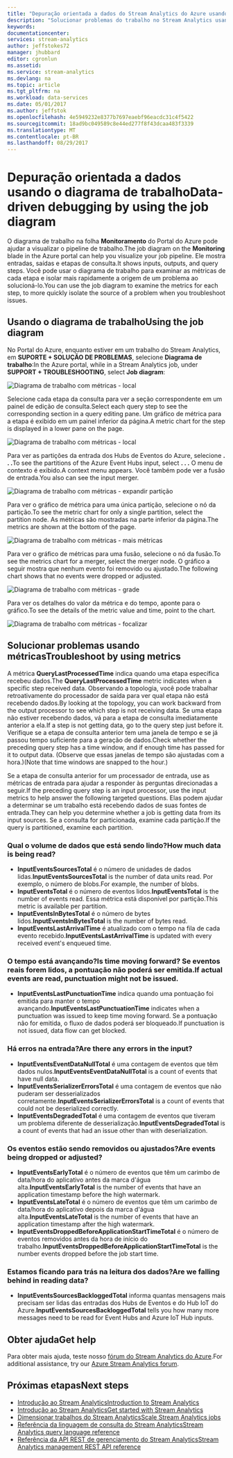 ```yaml
---
title: "Depuração orientada a dados do Stream Analytics do Azure usando o diagrama de trabalho | Microsoft Docs"
description: "Solucionar problemas do trabalho no Stream Analytics usando o diagrama de trabalho e métricas."
keywords: 
documentationcenter: 
services: stream-analytics
author: jeffstokes72
manager: jhubbard
editor: cgronlun
ms.assetid: 
ms.service: stream-analytics
ms.devlang: na
ms.topic: article
ms.tgt_pltfrm: na
ms.workload: data-services
ms.date: 05/01/2017
ms.author: jeffstok
ms.openlocfilehash: 4e5949232e8377b7697eaebf96eacdc31c4f5422
ms.sourcegitcommit: 18ad9bc049589c8e44ed277f8f43dcaa483f3339
ms.translationtype: MT
ms.contentlocale: pt-BR
ms.lasthandoff: 08/29/2017
---
```

# <a name="data-driven-debugging-by-using-the-job-diagram"></a><span data-ttu-id="d70ad-103">Depuração orientada a dados usando o diagrama de trabalho</span><span class="sxs-lookup"><span data-stu-id="d70ad-103">Data-driven debugging by using the job diagram</span></span>

<span data-ttu-id="d70ad-104">O diagrama de trabalho na folha **Monitoramento** do Portal do Azure pode ajudar a visualizar o pipeline de trabalho.</span><span class="sxs-lookup"><span data-stu-id="d70ad-104">The job diagram on the **Monitoring** blade in the Azure portal can help you visualize your job pipeline.</span></span> <span data-ttu-id="d70ad-105">Ele mostra entradas, saídas e etapas de consulta.</span><span class="sxs-lookup"><span data-stu-id="d70ad-105">It shows inputs, outputs, and query steps.</span></span> <span data-ttu-id="d70ad-106">Você pode usar o diagrama de trabalho para examinar as métricas de cada etapa e isolar mais rapidamente a origem de um problema ao solucioná-lo.</span><span class="sxs-lookup"><span data-stu-id="d70ad-106">You can use the job diagram to examine the metrics for each step, to more quickly isolate the source of a problem when you troubleshoot issues.</span></span>

## <a name="using-the-job-diagram"></a><span data-ttu-id="d70ad-107">Usando o diagrama de trabalho</span><span class="sxs-lookup"><span data-stu-id="d70ad-107">Using the job diagram</span></span>

<span data-ttu-id="d70ad-108">No Portal do Azure, enquanto estiver em um trabalho do Stream Analytics, em **SUPORTE + SOLUÇÃO DE PROBLEMAS**, selecione **Diagrama de trabalho**:</span><span class="sxs-lookup"><span data-stu-id="d70ad-108">In the Azure portal, while in a Stream Analytics job, under **SUPPORT + TROUBLESHOOTING**, select **Job diagram**:</span></span>

![Diagrama de trabalho com métricas - local](./media/stream-analytics-job-diagram-with-metrics/stream-analytics-job-diagram-with-metrics-portal-1.png)

<span data-ttu-id="d70ad-110">Selecione cada etapa da consulta para ver a seção correspondente em um painel de edição de consulta.</span><span class="sxs-lookup"><span data-stu-id="d70ad-110">Select each query step to see the corresponding section in a query editing pane.</span></span> <span data-ttu-id="d70ad-111">Um gráfico de métrica para a etapa é exibido em um painel inferior da página.</span><span class="sxs-lookup"><span data-stu-id="d70ad-111">A metric chart for the step is displayed in a lower pane on the page.</span></span>

![Diagrama de trabalho com métricas - local](./media/stream-analytics-job-diagram-with-metrics/stream-analytics-job-diagram-with-metrics-portal-2.png)

<span data-ttu-id="d70ad-113">Para ver as partições da entrada dos Hubs de Eventos do Azure, selecione **. . .**</span><span class="sxs-lookup"><span data-stu-id="d70ad-113">To see the partitions of the Azure Event Hubs input, select **. . .**</span></span> <span data-ttu-id="d70ad-114">O menu de contexto é exibido.</span><span class="sxs-lookup"><span data-stu-id="d70ad-114">A context menu appears.</span></span> <span data-ttu-id="d70ad-115">Você também pode ver a fusão de entrada.</span><span class="sxs-lookup"><span data-stu-id="d70ad-115">You also can see the input merger.</span></span>

![Diagrama de trabalho com métricas - expandir partição](./media/stream-analytics-job-diagram-with-metrics/stream-analytics-job-diagram-with-metrics-portal-3.png)

<span data-ttu-id="d70ad-117">Para ver o gráfico de métrica para uma única partição, selecione o nó da partição.</span><span class="sxs-lookup"><span data-stu-id="d70ad-117">To see the metric chart for only a single partition, select the partition node.</span></span> <span data-ttu-id="d70ad-118">As métricas são mostradas na parte inferior da página.</span><span class="sxs-lookup"><span data-stu-id="d70ad-118">The metrics are shown at the bottom of the page.</span></span>

![Diagrama de trabalho com métricas - mais métricas](./media/stream-analytics-job-diagram-with-metrics/stream-analytics-job-diagram-with-metrics-portal-4.png)

<span data-ttu-id="d70ad-120">Para ver o gráfico de métricas para uma fusão, selecione o nó da fusão.</span><span class="sxs-lookup"><span data-stu-id="d70ad-120">To see the metrics chart for a merger, select the merger node.</span></span> <span data-ttu-id="d70ad-121">O gráfico a seguir mostra que nenhum evento foi removido ou ajustado.</span><span class="sxs-lookup"><span data-stu-id="d70ad-121">The following chart shows that no events were dropped or adjusted.</span></span>

![Diagrama de trabalho com métricas - grade](./media/stream-analytics-job-diagram-with-metrics/stream-analytics-job-diagram-with-metrics-portal-5.png)

<span data-ttu-id="d70ad-123">Para ver os detalhes do valor da métrica e do tempo, aponte para o gráfico.</span><span class="sxs-lookup"><span data-stu-id="d70ad-123">To see the details of the metric value and time, point to the chart.</span></span>

![Diagrama de trabalho com métricas - focalizar](./media/stream-analytics-job-diagram-with-metrics/stream-analytics-job-diagram-with-metrics-portal-6.png)

## <a name="troubleshoot-by-using-metrics"></a><span data-ttu-id="d70ad-125">Solucionar problemas usando métricas</span><span class="sxs-lookup"><span data-stu-id="d70ad-125">Troubleshoot by using metrics</span></span>

<span data-ttu-id="d70ad-126">A métrica **QueryLastProcessedTime** indica quando uma etapa específica recebeu dados.</span><span class="sxs-lookup"><span data-stu-id="d70ad-126">The **QueryLastProcessedTime** metric indicates when a specific step received data.</span></span> <span data-ttu-id="d70ad-127">Observando a topologia, você pode trabalhar retroativamente do processador de saída para ver qual etapa não está recebendo dados.</span><span class="sxs-lookup"><span data-stu-id="d70ad-127">By looking at the topology, you can work backward from the output processor to see which step is not receiving data.</span></span> <span data-ttu-id="d70ad-128">Se uma etapa não estiver recebendo dados, vá para a etapa de consulta imediatamente anterior a ela.</span><span class="sxs-lookup"><span data-stu-id="d70ad-128">If a step is not getting data, go to the query step just before it.</span></span> <span data-ttu-id="d70ad-129">Verifique se a etapa de consulta anterior tem uma janela de tempo e se já passou tempo suficiente para a geração de dados.</span><span class="sxs-lookup"><span data-stu-id="d70ad-129">Check whether the preceding query step has a time window, and if enough time has passed for it to output data.</span></span> <span data-ttu-id="d70ad-130">(Observe que essas janelas de tempo são ajustadas com a hora.)</span><span class="sxs-lookup"><span data-stu-id="d70ad-130">(Note that time windows are snapped to the hour.)</span></span>
 
<span data-ttu-id="d70ad-131">Se a etapa de consulta anterior for um processador de entrada, use as métricas de entrada para ajudar a responder às perguntas direcionadas a seguir.</span><span class="sxs-lookup"><span data-stu-id="d70ad-131">If the preceding query step is an input processor, use the input metrics to help answer the following targeted questions.</span></span> <span data-ttu-id="d70ad-132">Elas podem ajudar a determinar se um trabalho está recebendo dados de suas fontes de entrada.</span><span class="sxs-lookup"><span data-stu-id="d70ad-132">They can help you determine whether a job is getting data from its input sources.</span></span> <span data-ttu-id="d70ad-133">Se a consulta for particionada, examine cada partição.</span><span class="sxs-lookup"><span data-stu-id="d70ad-133">If the query is partitioned, examine each partition.</span></span>
 
### <a name="how-much-data-is-being-read"></a><span data-ttu-id="d70ad-134">Qual o volume de dados que está sendo lindo?</span><span class="sxs-lookup"><span data-stu-id="d70ad-134">How much data is being read?</span></span>

*   <span data-ttu-id="d70ad-135">**InputEventsSourcesTotal** é o número de unidades de dados lidas.</span><span class="sxs-lookup"><span data-stu-id="d70ad-135">**InputEventsSourcesTotal** is the number of data units read.</span></span> <span data-ttu-id="d70ad-136">Por exemplo, o número de blobs.</span><span class="sxs-lookup"><span data-stu-id="d70ad-136">For example, the number of blobs.</span></span>
*   <span data-ttu-id="d70ad-137">**InputEventsTotal** é o número de eventos lidos.</span><span class="sxs-lookup"><span data-stu-id="d70ad-137">**InputEventsTotal** is the number of events read.</span></span> <span data-ttu-id="d70ad-138">Essa métrica está disponível por partição.</span><span class="sxs-lookup"><span data-stu-id="d70ad-138">This metric is available per partition.</span></span>
*   <span data-ttu-id="d70ad-139">**InputEventsInBytesTotal** é o número de bytes lidos.</span><span class="sxs-lookup"><span data-stu-id="d70ad-139">**InputEventsInBytesTotal** is the number of bytes read.</span></span>
*   <span data-ttu-id="d70ad-140">**InputEventsLastArrivalTime** é atualizado com o tempo na fila de cada evento recebido.</span><span class="sxs-lookup"><span data-stu-id="d70ad-140">**InputEventsLastArrivalTime** is updated with every received event's enqueued time.</span></span>
 
### <a name="is-time-moving-forward-if-actual-events-are-read-punctuation-might-not-be-issued"></a><span data-ttu-id="d70ad-141">O tempo está avançando?</span><span class="sxs-lookup"><span data-stu-id="d70ad-141">Is time moving forward?</span></span> <span data-ttu-id="d70ad-142">Se eventos reais forem lidos, a pontuação não poderá ser emitida.</span><span class="sxs-lookup"><span data-stu-id="d70ad-142">If actual events are read, punctuation might not be issued.</span></span>

*   <span data-ttu-id="d70ad-143">**InputEventsLastPunctuationTime** indica quando uma pontuação foi emitida para manter o tempo avançando.</span><span class="sxs-lookup"><span data-stu-id="d70ad-143">**InputEventsLastPunctuationTime** indicates when a punctuation was issued to keep time moving forward.</span></span> <span data-ttu-id="d70ad-144">Se a pontuação não for emitida, o fluxo de dados poderá ser bloqueado.</span><span class="sxs-lookup"><span data-stu-id="d70ad-144">If punctuation is not issued, data flow can get blocked.</span></span>
 
### <a name="are-there-any-errors-in-the-input"></a><span data-ttu-id="d70ad-145">Há erros na entrada?</span><span class="sxs-lookup"><span data-stu-id="d70ad-145">Are there any errors in the input?</span></span>

*   <span data-ttu-id="d70ad-146">**InputEventsEventDataNullTotal** é uma contagem de eventos que têm dados nulos.</span><span class="sxs-lookup"><span data-stu-id="d70ad-146">**InputEventsEventDataNullTotal** is a count of events that have null data.</span></span>
*   <span data-ttu-id="d70ad-147">**InputEventsSerializerErrorsTotal** é uma contagem de eventos que não puderam ser desserializados corretamente.</span><span class="sxs-lookup"><span data-stu-id="d70ad-147">**InputEventsSerializerErrorsTotal** is a count of events that could not be deserialized correctly.</span></span>
*   <span data-ttu-id="d70ad-148">**InputEventsDegradedTotal** é uma contagem de eventos que tiveram um problema diferente de desserialização.</span><span class="sxs-lookup"><span data-stu-id="d70ad-148">**InputEventsDegradedTotal** is a count of events that had an issue other than with deserialization.</span></span>
 
### <a name="are-events-being-dropped-or-adjusted"></a><span data-ttu-id="d70ad-149">Os eventos estão sendo removidos ou ajustados?</span><span class="sxs-lookup"><span data-stu-id="d70ad-149">Are events being dropped or adjusted?</span></span>

*   <span data-ttu-id="d70ad-150">**InputEventsEarlyTotal** é o número de eventos que têm um carimbo de data/hora do aplicativo antes da marca d'água alta.</span><span class="sxs-lookup"><span data-stu-id="d70ad-150">**InputEventsEarlyTotal** is the number of events that have an application timestamp before the high watermark.</span></span>
*   <span data-ttu-id="d70ad-151">**InputEventsLateTotal** é o número de eventos que têm um carimbo de data/hora do aplicativo depois da marca d'água alta.</span><span class="sxs-lookup"><span data-stu-id="d70ad-151">**InputEventsLateTotal** is the number of events that have an application timestamp after the high watermark.</span></span>
*   <span data-ttu-id="d70ad-152">**InputEventsDroppedBeforeApplicationStartTimeTotal** é o número de eventos removidos antes da hora de início do trabalho.</span><span class="sxs-lookup"><span data-stu-id="d70ad-152">**InputEventsDroppedBeforeApplicationStartTimeTotal** is the number events dropped before the job start time.</span></span>
 
### <a name="are-we-falling-behind-in-reading-data"></a><span data-ttu-id="d70ad-153">Estamos ficando para trás na leitura dos dados?</span><span class="sxs-lookup"><span data-stu-id="d70ad-153">Are we falling behind in reading data?</span></span>

*   <span data-ttu-id="d70ad-154">**InputEventsSourcesBackloggedTotal** informa quantas mensagens mais precisam ser lidas das entradas dos Hubs de Eventos e do Hub IoT do Azure.</span><span class="sxs-lookup"><span data-stu-id="d70ad-154">**InputEventsSourcesBackloggedTotal** tells you how many more messages need to be read for Event Hubs and Azure IoT Hub inputs.</span></span>


## <a name="get-help"></a><span data-ttu-id="d70ad-155">Obter ajuda</span><span class="sxs-lookup"><span data-stu-id="d70ad-155">Get help</span></span>
<span data-ttu-id="d70ad-156">Para obter mais ajuda, teste nosso [fórum do Stream Analytics do Azure](https://social.msdn.microsoft.com/Forums/en-US/home?forum=AzureStreamAnalytics).</span><span class="sxs-lookup"><span data-stu-id="d70ad-156">For additional assistance, try our [Azure Stream Analytics forum](https://social.msdn.microsoft.com/Forums/en-US/home?forum=AzureStreamAnalytics).</span></span>

## <a name="next-steps"></a><span data-ttu-id="d70ad-157">Próximas etapas</span><span class="sxs-lookup"><span data-stu-id="d70ad-157">Next steps</span></span>
* [<span data-ttu-id="d70ad-158">Introdução ao Stream Analytics</span><span class="sxs-lookup"><span data-stu-id="d70ad-158">Introduction to Stream Analytics</span></span>](stream-analytics-introduction.md)
* [<span data-ttu-id="d70ad-159">Introdução ao Stream Analytics</span><span class="sxs-lookup"><span data-stu-id="d70ad-159">Get started with Stream Analytics</span></span>](stream-analytics-real-time-fraud-detection.md)
* [<span data-ttu-id="d70ad-160">Dimensionar trabalhos do Stream Analytics</span><span class="sxs-lookup"><span data-stu-id="d70ad-160">Scale Stream Analytics jobs</span></span>](stream-analytics-scale-jobs.md)
* [<span data-ttu-id="d70ad-161">Referência da linguagem de consulta do Stream Analytics</span><span class="sxs-lookup"><span data-stu-id="d70ad-161">Stream Analytics query language reference</span></span>](https://msdn.microsoft.com/library/azure/dn834998.aspx)
* [<span data-ttu-id="d70ad-162">Referência da API REST de gerenciamento do Stream Analytics</span><span class="sxs-lookup"><span data-stu-id="d70ad-162">Stream Analytics management REST API reference</span></span>](https://msdn.microsoft.com/library/azure/dn835031.aspx)
